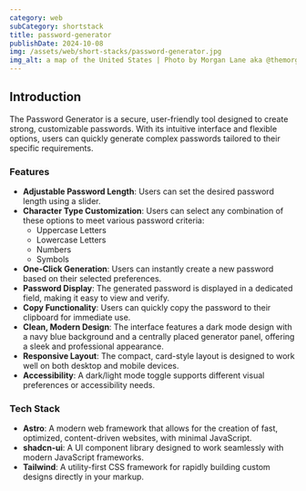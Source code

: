```yaml
---
category: web
subCategory: shortstack
title: password-generator
publishDate: 2024-10-08
img: /assets/web/short-stacks/password-generator.jpg
img_alt: a map of the United States | Photo by Morgan Lane aka @themorganlane on Unsplash
---
```


## Introduction

The Password Generator is a secure, user-friendly tool designed to create strong, customizable passwords. With its intuitive interface and flexible options, users can quickly generate complex passwords tailored to their specific requirements.

### Features

- **Adjustable Password Length**: Users can set the desired password length using a slider.
- **Character Type Customization**: Users can select any combination of these options to meet various password criteria:
  - Uppercase Letters
  - Lowercase Letters
  - Numbers
  - Symbols
- **One-Click Generation**: Users can instantly create a new password based on their selected preferences.
- **Password Display**: The generated password is displayed in a dedicated field, making it easy to view and verify.
- **Copy Functionality**: Users can quickly copy the password to their clipboard for immediate use.
- **Clean, Modern Design**: The interface features a dark mode design with a navy blue background and a centrally placed generator panel, offering a sleek and professional appearance.
- **Responsive Layout**: The compact, card-style layout is designed to work well on both desktop and mobile devices.
- **Accessibility**: A dark/light mode toggle supports different visual preferences or accessibility needs.

### Tech Stack

- **Astro**: A modern web framework that allows for the creation of fast, optimized, content-driven websites, with minimal JavaScript.
- **shadcn-ui**: A UI component library designed to work seamlessly with modern JavaScript frameworks.
- **Tailwind**: A utility-first CSS framework for rapidly building custom designs directly in your markup.
